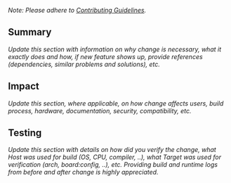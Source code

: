 *Note: Please adhere to [Contributing Guidelines](https://github.com/open-vela/docs/blob/dev/CONTRIBUTING.md).*

## Summary

*Update this section with information on why change is necessary,
 what it exactly does and how, if new feature shows up, provide
 references (dependencies, similar problems and solutions), etc.*

## Impact

*Update this section, where applicable, on how change affects users,
 build process, hardware, documentation, security, compatibility, etc.*

## Testing

*Update this section with details on how did you verify the change,
 what Host was used for build (OS, CPU, compiler, ..), what Target was
 used for verification (arch, board:config, ..), etc. Providing build
 and runtime logs from before and after change is highly appreciated.*

